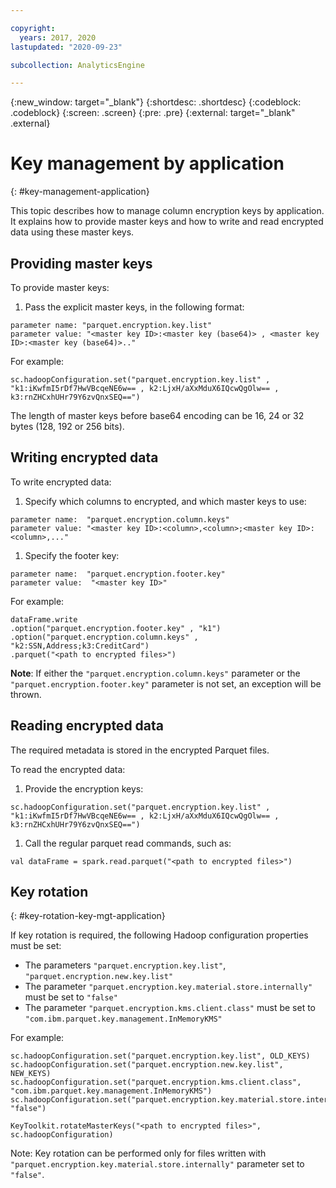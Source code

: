 ```yaml
---

copyright:
  years: 2017, 2020
lastupdated: "2020-09-23"

subcollection: AnalyticsEngine

---
```


<!-- Attribute definitions -->
{:new_window: target="_blank"}
{:shortdesc: .shortdesc}
{:codeblock: .codeblock}
{:screen: .screen}
{:pre: .pre}
{:external: target="_blank" .external}

# Key management by application
{: #key-management-application}

This topic describes how to manage  column encryption keys by application. It explains how to provide master keys and how to write and read encrypted data using these master keys.

## Providing master keys

To provide master keys:

1. Pass the explicit master keys, in the following format:

  ```
  parameter name: "parquet.encryption.key.list"
  parameter value: "<master key ID>:<master key (base64)> , <master key ID>:<master key (base64)>.."
  ```

 For example:
 ```
 sc.hadoopConfiguration.set("parquet.encryption.key.list" , "k1:iKwfmI5rDf7HwVBcqeNE6w== , k2:LjxH/aXxMduX6IQcwQgOlw== , k3:rnZHCxhUHr79Y6zvQnxSEQ==")
 ```
 The length of master keys before base64 encoding can be 16, 24 or 32 bytes (128, 192 or 256 bits).

## Writing encrypted data

To write encrypted data:

1. Specify which columns to encrypted, and which master keys to use:
  ```
  parameter name:  "parquet.encryption.column.keys"
  parameter value: "<master key ID>:<column>,<column>;<master key ID>:<column>,..."
  ```
1. Specify the footer key:
  ```
  parameter name:  "parquet.encryption.footer.key"
  parameter value:  "<master key ID>"
  ```
  For example:
  ```
  dataFrame.write
  .option("parquet.encryption.footer.key" , "k1")
  .option("parquet.encryption.column.keys" , "k2:SSN,Address;k3:CreditCard")
  .parquet("<path to encrypted files>")
  ```
  **Note**: If either the `"parquet.encryption.column.keys"` parameter or the  `"parquet.encryption.footer.key"` parameter is not set, an exception will be thrown.

## Reading encrypted data

The required metadata is stored in the encrypted Parquet files.

To read the encrypted data:

1. Provide the encryption keys:

  ```
  sc.hadoopConfiguration.set("parquet.encryption.key.list" , "k1:iKwfmI5rDf7HwVBcqeNE6w== , k2:LjxH/aXxMduX6IQcwQgOlw== , k3:rnZHCxhUHr79Y6zvQnxSEQ==")
  ```
1. Call the regular parquet read commands, such as:
  ```
  val dataFrame = spark.read.parquet("<path to encrypted files>")
  ```

## Key rotation
{: #key-rotation-key-mgt-application}

If key rotation is required, the following Hadoop configuration properties must be set:

- The parameters `"parquet.encryption.key.list"`, `"parquet.encryption.new.key.list"`
- The parameter `"parquet.encryption.key.material.store.internally"` must be set to `"false"`
- The parameter `"parquet.encryption.kms.client.class"` must be set to `"com.ibm.parquet.key.management.InMemoryKMS"`

For example:
```
sc.hadoopConfiguration.set("parquet.encryption.key.list", OLD_KEYS)
sc.hadoopConfiguration.set("parquet.encryption.new.key.list", NEW_KEYS)
sc.hadoopConfiguration.set("parquet.encryption.kms.client.class", "com.ibm.parquet.key.management.InMemoryKMS")
sc.hadoopConfiguration.set("parquet.encryption.key.material.store.internally", "false")

KeyToolkit.rotateMasterKeys("<path to encrypted files>", sc.hadoopConfiguration)
```

Note: Key rotation can be performed only for files written with `"parquet.encryption.key.material.store.internally"` parameter set to `"false"`.
